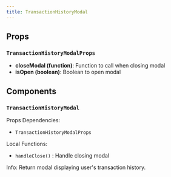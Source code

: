 ```yaml
---
title: TransactionHistoryModal
---
```


## Props

### `TransactionHistoryModalProps`
- **closeModal (function)**: Function to call when closing modal
- **isOpen (boolean)**: Boolean to open modal

## Components

### `TransactionHistoryModal`

Props Dependencies:

- `TransactionHistoryModalProps`

Local Functions:

- `handleClose()` : Handle closing modal

Info: Return modal displaying user's transaction history.